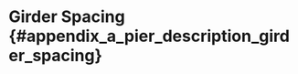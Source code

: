 Girder Spacing {#appendix_a_pier_description_girder_spacing}
==============================================
